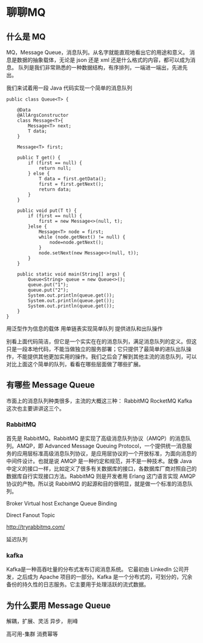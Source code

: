 # 聊聊MQ

## 什么是 MQ
MQ，Message Queue，消息队列。从名字就能直观地看出它的用途和意义。
消息是数据的抽象载体，无论是 json 还是 xml 还是什么格式的内容，都可以成为消息。
队列是我们非常熟悉的一种数据结构，有序排列，一端进一端出，先进先出。

我们来试着用一段 Java 代码实现一个简单的消息队列

```
public class Queue<T> {

    @Data
    @AllArgsConstructor
    class Message<T>{
        Message<T> next;
        T data;
    }

    Message<T> first;

    public T get() {
        if (first == null) {
            return null;
        } else {
            T data = first.getData();
            first = first.getNext();
            return data;
        }
    }

    public void put(T t) {
        if (first == null) {
            first = new Message<>(null, t);
        }else {
            Message<T> node = first;
            while (node.getNext() != null) {
                node=node.getNext();
            }
            node.setNext(new Message<>(null, t));
        }
    }

    public static void main(String[] args) {
        Queue<String> queue = new Queue<>();
        queue.put("1");
        queue.put("2");
        System.out.println(queue.get());
        System.out.println(queue.get());
        System.out.println(queue.get());
    }
}
```

用泛型作为信息的载体
用单链表实现简单队列
提供进队和出队操作

别看上面代码简洁，但它是一个实实在在的消息队列，满足消息队列的定义。但这只是一段本地代码，不能当做独立的服务部署；它只提供了最简单的进队出队操作，不能提供其他更加实用的操作。我们之后会了解到其他主流的消息队列，可以对比上面这个简单的队列，看看在哪些层面做了哪些扩展。

## 有哪些 Message Queue
市面上的消息队列种类很多，主流的大概这三种：
RabbitMQ
RocketMQ
Kafka
这次也主要讲讲这三个。

### RabbitMQ
首先是 RabbitMQ。RabbitMQ 是实现了高级消息队列协议（AMQP）的消息队列。AMQP，即 Advanced Message Queuing Protocol，一个提供统一消息服务的应用层标准高级消息队列协议，是应用层协议的一个开放标准，为面向消息的中间件设计。也就是说 AMQP 是一种约定和规范，并不是一种技术。就像 Java 中定义的接口一样，比如定义了很多有关数据库的接口，各数据库厂商对照自己的数据库自行实现接口方法。RabbitMQ 则是开发者用 Erlang 这门语言实现 AMQP 协议的产物。所以说 RabbitMQ 的起源和目的很明显，就是做一个标准的消息队列。

Broker
Virtual host
Exchange
Queue
Binding

Direct
Fanout
Topic

http://tryrabbitmq.com/

延迟队列

### kafka
Kafka是一种高吞吐量的分布式发布订阅消息系统。
它最初由 LinkedIn 公司开发，之后成为 Apache 项目的一部分。Kafka 是一个分布式的，可划分的，冗余备份的持久性的日志服务。它主要用于处理活跃的流式数据。


## 为什么要用 Message Queue
解耦，扩展、灵活
异步，
削峰


高可用-集群
消费幂等